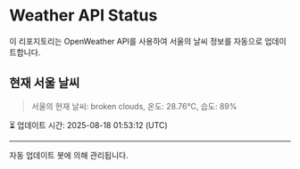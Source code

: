 
# Weather API Status

이 리포지토리는 OpenWeather API를 사용하여 서울의 날씨 정보를 자동으로 업데이트합니다.

## 현재 서울 날씨
> 서울의 현재 날씨: broken clouds, 온도: 28.76°C, 습도: 89%

⏳ 업데이트 시간: 2025-08-18 01:53:12 (UTC)

---
자동 업데이트 봇에 의해 관리됩니다.
